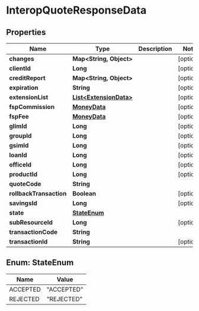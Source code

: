 

# InteropQuoteResponseData


## Properties

| Name | Type | Description | Notes |
|------------ | ------------- | ------------- | -------------|
|**changes** | **Map&lt;String, Object&gt;** |  |  [optional] |
|**clientId** | **Long** |  |  [optional] |
|**creditReport** | **Map&lt;String, Object&gt;** |  |  [optional] |
|**expiration** | **String** |  |  [optional] |
|**extensionList** | [**List&lt;ExtensionData&gt;**](ExtensionData.md) |  |  [optional] |
|**fspCommission** | [**MoneyData**](MoneyData.md) |  |  [optional] |
|**fspFee** | [**MoneyData**](MoneyData.md) |  |  [optional] |
|**glimId** | **Long** |  |  [optional] |
|**groupId** | **Long** |  |  [optional] |
|**gsimId** | **Long** |  |  [optional] |
|**loanId** | **Long** |  |  [optional] |
|**officeId** | **Long** |  |  [optional] |
|**productId** | **Long** |  |  [optional] |
|**quoteCode** | **String** |  |  |
|**rollbackTransaction** | **Boolean** |  |  [optional] |
|**savingsId** | **Long** |  |  [optional] |
|**state** | [**StateEnum**](#StateEnum) |  |  |
|**subResourceId** | **Long** |  |  [optional] |
|**transactionCode** | **String** |  |  |
|**transactionId** | **String** |  |  [optional] |



## Enum: StateEnum

| Name | Value |
|---- | -----|
| ACCEPTED | &quot;ACCEPTED&quot; |
| REJECTED | &quot;REJECTED&quot; |



